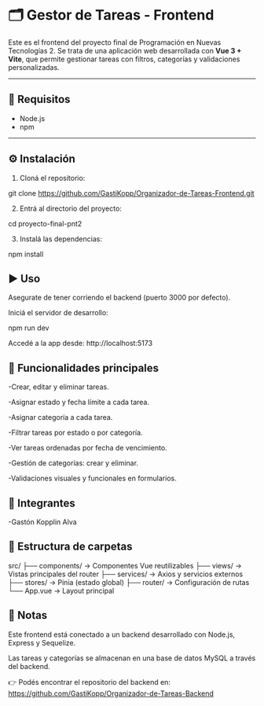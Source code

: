 # 🗂️ Gestor de Tareas - Frontend

Este es el frontend del proyecto final de Programación en Nuevas Tecnologías 2. Se trata de una aplicación web desarrollada con **Vue 3 + Vite**, que permite gestionar tareas con filtros, categorías y validaciones personalizadas.

---

## 🚀 Requisitos

- Node.js
- npm 

---

## ⚙️ Instalación

1. Cloná el repositorio:

git clone https://github.com/GastiKopp/Organizador-de-Tareas-Frontend.git

2. Entrá al directorio del proyecto:

cd proyecto-final-pnt2

3. Instalá las dependencias:

npm install

## ▶️ Uso
Asegurate de tener corriendo el backend (puerto 3000 por defecto).

Iniciá el servidor de desarrollo:

npm run dev

Accedé a la app desde: http://localhost:5173

## 🧩 Funcionalidades principales

-Crear, editar y eliminar tareas.

-Asignar estado y fecha límite a cada tarea.

-Asignar categoría a cada tarea.

-Filtrar tareas por estado o por categoría.

-Ver tareas ordenadas por fecha de vencimiento.

-Gestión de categorías: crear y eliminar.

-Validaciones visuales y funcionales en formularios.

## 👥 Integrantes

-Gastón Kopplin Alva

## 📁 Estructura de carpetas
src/
├── components/ → Componentes Vue reutilizables
├── views/ → Vistas principales del router
├── services/ → Axios y servicios externos
├── stores/ → Pinia (estado global)
├── router/ → Configuración de rutas
└── App.vue → Layout principal

## 🔗 Notas

Este frontend está conectado a un backend desarrollado con Node.js, Express y Sequelize.

Las tareas y categorías se almacenan en una base de datos MySQL a través del backend.

👉 Podés encontrar el repositorio del backend en:
https://github.com/GastiKopp/Organizador-de-Tareas-Backend
